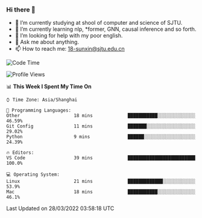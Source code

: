 ### Hi there 👋

<!--
**sunxin000/sunxin000** is a ✨ _special_ ✨ repository because its `README.md` (this file) appears on your GitHub profile.

Here are some ideas to get you started:

- 🔭 I’m currently working on ...
- 🌱 I’m currently learning ...
- 👯 I’m looking to collaborate on ...
- 🤔 I’m looking for help with ...
- 💬 Ask me about ...
- 📫 How to reach me: ...
- 😄 Pronouns: ...
- ⚡ Fun fact: ...
-->
- 🏫 I’m currently studying at shool of computer and science of SJTU.
- 🌱 I’m currently learning nlp, \*former, GNN, causal inference and so forth.
- 🤔 I’m looking for help with my poor english.
- 💬 Ask me about anything.
- 📫 How to reach me: 18-sunxin@sjtu.edu.cn
<!--START_SECTION:waka-->
![Code Time](http://img.shields.io/badge/Code%20Time-126%20hrs%2018%20mins-blue)

![Profile Views](http://img.shields.io/badge/Profile%20Views-14-blue)

📊 **This Week I Spent My Time On** 

```text
⌚︎ Time Zone: Asia/Shanghai

💬 Programming Languages: 
Other                    18 mins             ███████████░░░░░░░░░░░░░░   46.59% 
Git Config               11 mins             ███████░░░░░░░░░░░░░░░░░░   29.02% 
Python                   9 mins              ██████░░░░░░░░░░░░░░░░░░░   24.39%

🔥 Editors: 
VS Code                  39 mins             █████████████████████████   100.0%

💻 Operating System: 
Linux                    21 mins             █████████████░░░░░░░░░░░░   53.9% 
Mac                      18 mins             ███████████░░░░░░░░░░░░░░   46.1%

```


 Last Updated on 28/03/2022 03:58:18 UTC
<!--END_SECTION:waka-->

